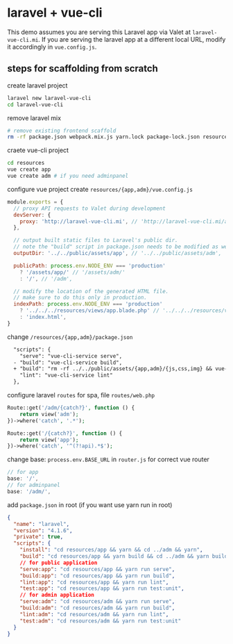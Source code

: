 # laravel + vue-cli
This demo assumes you are serving this Laravel app via Valet at `laravel-vue-cli.mi`. If you are serving the laravel app at a different local URL, modify it accordingly in `vue.config.js`.

## steps for scaffolding from scratch
create laravel project
```bash
laravel new laravel-vue-cli
cd laravel-vue-cli
```

remove laravel mix
```bash
# remove existing frontend scaffold
rm -rf package.json webpack.mix.js yarn.lock package-lock.json resources/js resources/sass
```

craete vue-cli project
```bash
cd resources
vue create app
vue create adm # if you need adminpanel
```

configure vue project
create `resources/{app,adm}/vue.config.js`
```js
module.exports = {
  // proxy API requests to Valet during development
  devServer: {
    proxy: 'http://laravel-vue-cli.mi', // 'http://laravel-vue-cli.mi/adm',
  },

  // output built static files to Laravel's public dir.
  // note the "build" script in package.json needs to be modified as well.
  outputDir: '../../public/assets/app', // '../../public/assets/adm',

  publicPath: process.env.NODE_ENV === 'production'
    ? '/assets/app/' // '/assets/adm/'
    : '/', // '/adm',

  // modify the location of the generated HTML file.
  // make sure to do this only in production.
  indexPath: process.env.NODE_ENV === 'production'
    ? '../../../resources/views/app.blade.php' // '../../../resources/views/adm.blade.php'
    : 'index.html',
}
```

change `/resources/{app,adm}/package.json`
```diff
  "scripts": {
    "serve": "vue-cli-service serve",
  - "build": "vue-cli-service build",
  + "build": "rm -rf ../../public/assets/{app,adm}/{js,css,img} && vue-cli-service build --no-clean",
    "lint": "vue-cli-service lint"
  },
```

configure laravel `routes` for spa, file `routes/web.php`
```php
Route::get('/adm/{catch?}', function () {
    return view('adm');
})->where('catch', '.*');

Route::get('/{catch?}', function () {
    return view('app');
})->where('catch', '^(?!api).*$');
```

change base: `process.env.BASE_URL` in `router.js` for correct vue router
```js
// for app
base: '/',
// for adminpanel
base: '/adm/',
```

add `package.json` in root (if you want use yarn run in root)
```json
{
  "name": "laravel",
  "version": "4.1.6",
  "private": true,
  "scripts": {
    "install": "cd resources/app && yarn && cd ../adm && yarn",
    "build": "cd resources/app && yarn build && cd ../adm && yarn build",
    // for public application
    "serve:app": "cd resources/app && yarn run serve",
    "build:app": "cd resources/app && yarn run build",
    "lint:app": "cd resources/app && yarn run lint",
    "test:app": "cd resources/app && yarn run test:unit",
    // for admin application
    "serve:adm": "cd resources/adm && yarn run serve",
    "build:adm": "cd resources/adm && yarn run build",
    "lint:adm": "cd resources/adm && yarn run lint",
    "test:adm": "cd resources/adm && yarn run test:unit"
  }
}
```
